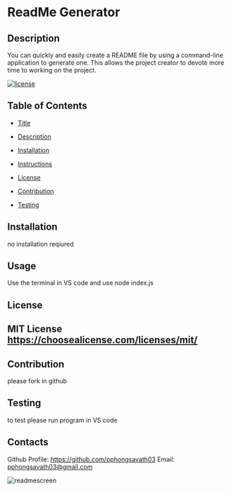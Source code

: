 # ReadMe Generator

  ## Description

  You can quickly and easily create a README file by using a command-line application to generate one. This allows the project creator to devote more time to working on the project.

  [![license](https://img.shields.io/badge/license-MITLicense-blue)](https://shields.io)
  

  ## Table of Contents 
  
  - [Title](#title)
  
  - [Description](#description)

  - [Installation](#installation)

  - [Instructions](#instructions)

  - [License](#license)

  - [Contribution](#contribution)

  - [Testing](#testing)
  
  
  ## Installation

  no installation reqiured
  
  ## Usage

  Use the terminal in VS code and use node index.js

  ## License

  MIT License
  https://choosealicense.com/licenses/mit/
  ---
  
  
  ## Contribution

  please fork in github

  ## Testing

  to test please run program in VS code  

  ## Contacts

  Github Profile: https://github.com/pphongsavath03
  Email: pphongsavath03@gmail.com
  
  
  

![readmescreen](https://user-images.githubusercontent.com/87045456/135012711-7d606a86-2c4a-42fc-b2b8-cecac9f506fe.jpg)
